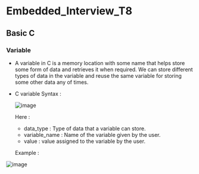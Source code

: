 # Embedded_Interview_T8
## Basic C
### Variable
- A variable in C is a memory location with some name that helps store some form of data and retrieves it when required. We can store different types of data in the variable and reuse the same variable for storing some other data any of times.
- C variable Syntax :
 
  ![image](https://github.com/ManhPhung/Embedded_Interview_T8/assets/141265486/0b753701-24b9-4ae3-bfab-c350b2c7c29f)
  
  Here :
    - data_type : Type of data that a variable can store.
    - variable_name : Name of the variable given by the user.
    - value : value assigned to the variable by the user.

   Example :

 ![image](https://github.com/ManhPhung/Embedded_Interview_T8/assets/141265486/46458048-918c-43f9-8018-a2a722cc151c)

